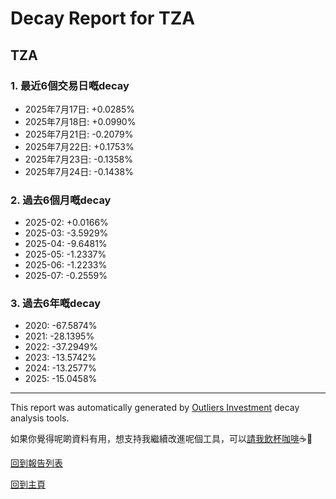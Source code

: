 # Decay Report for TZA

## TZA

### 1. 最近6個交易日嘅decay

- 2025年7月17日: +0.0285%
- 2025年7月18日: +0.0990%
- 2025年7月21日: -0.2079%
- 2025年7月22日: +0.1753%
- 2025年7月23日: -0.1358%
- 2025年7月24日: -0.1438%

### 2. 過去6個月嘅decay

- 2025-02: +0.0166%
- 2025-03: -3.5929%
- 2025-04: -9.6481%
- 2025-05: -1.2337%
- 2025-06: -1.2233%
- 2025-07: -0.2559%

### 3. 過去6年嘅decay

- 2020: -67.5874%
- 2021: -28.1395%
- 2022: -37.2949%
- 2023: -13.5742%
- 2024: -13.2577%
- 2025: -15.0458%

------------------------------
This report was automatically generated by [Outliers Investment](https://outliersecon.github.io/Outliers-Investment/) decay analysis tools.

如果你覺得呢啲資料有用，想支持我繼續改進呢個工具，可以[請我飲杯咖啡](https://buymeacoffee.com/outliersecon)☕🙏

[回到報告列表](https://outliersecon.github.io/Outliers-Investment/reports/reports_public)

[回到主頁](https://outliersecon.github.io/Outliers-Investment/)